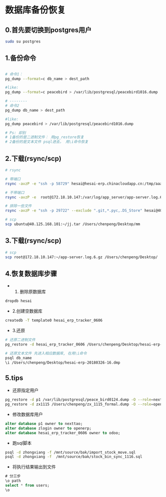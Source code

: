 # 数据库备份恢复

## 0.首先要切换到postgres用户 

```bash
sudo su postgres
```

## 1.备份命令

```bash

# 命令1：
pg_dump --format=c db_name > dest_path

#like:
pg_dump --format=c peacebird > /var/lib/postgresql/peacebird1016.dump

# --------
# 命令2
pg_dump db_name > dest_path

#like:
pg_dump peacebird > /var/lib/postgresql/peacebird1016.dump

# Ps: 却别
# 1备份的是二进制文件： 用pg_restore恢复
# 2备份的是文本文件 psql进去， 用\i命令恢复

```

## 2.下载(rsync/scp)

```bash
# rsync

# 带端口
rsync -avzP -e "ssh -p 58729" hesai@hesai-erp.chinacloudapp.cn:/tmp/aaa.sql ~/Desktop

# 不带端口
rsync -avzP -e  root@172.18.10.147:/var/log/app_server/app-server.log.6.gz /Users/chenpeng/

# 排除一些文件
rsync -avzP -e "ssh -p 29722" --exclude ".git,*.pyc,.DS_Store" hesai@40.73.113.181:~/odoo10 ~/Desktop/odoo10

# scp
scp ubuntu@40.125.168.101:~/jj.tar /Users/chenpeng/Desktop/mm


```


## 3.下载(rsync/scp)

```bash
# scp
scp root@172.18.10.147:~/app-server.log.6.gz /Users/chenpeng/Desktop/
```

## 4.恢复数据库步骤

- 1. 删除原数据库

```bash
dropdb hesai
```

- 2.创建空数据库

```sh
createdb -T template0 hesai_erp_tracker_0606
```

- 3.还原

```sh
# 还原二进制文件
pg_restore -d hesai_erp_tracker_0606 /Users/chenpeng/Desktop/hesai-erp-20180326-16.dmp

# 还原文本文件 先进入相应数据库, 在用\i命令
psql db_name
\i /Users/chenpeng/Desktop/hesai-erp-20180326-16.dmp
```

## 5.tips

- 还原指定用户

```sh
pg_restore -d p1 /var/lib/postgresql/peace_bird0124.dump -O --role=nexttao
pg_restore -d zx1115 /Users/chenpeng/zx_1115_formal.dump -O --role=openerp
```

- 修改数据库用户

```sql
alter database p1 owner to nexttao;
alter database zlogin owner to openerp;
alter database hesai_erp_tracker_0606 owner to odoo;
```

- 跑sql脚本

```sh
psql -d zhongxiang -f /mnt/source/bak/import_stock_move.sql
psql -d zhongxiang -f  /mnt/source/bak/stock_bin_sync_1116.sql
```

- 将执行结果输出到文件

```sql
# 分三步
\o path
select * from users;
\o
```
